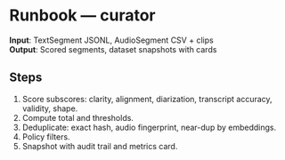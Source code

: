 # Runbook — curator

**Input**: TextSegment JSONL, AudioSegment CSV + clips  
**Output**: Scored segments, dataset snapshots with cards

## Steps

1) Score subscores: clarity, alignment, diarization, transcript accuracy, validity, shape.  
2) Compute total and thresholds.  
3) Deduplicate: exact hash, audio fingerprint, near-dup by embeddings.  
4) Policy filters.  
5) Snapshot with audit trail and metrics card.
